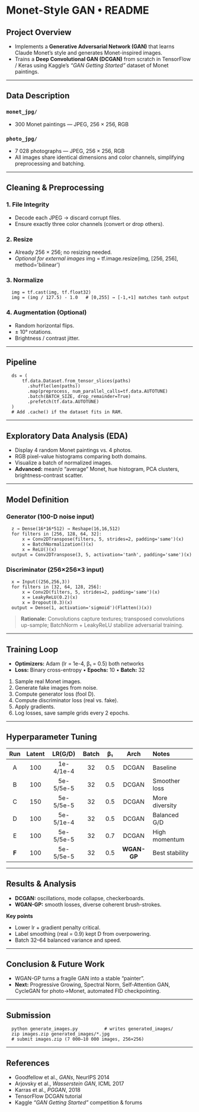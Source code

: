 # Monet-Style GAN • README
## Project Overview
- Implements a **Generative Adversarial Network (GAN)** that learns Claude Monet’s style and generates Monet-inspired images.
- Trains a **Deep Convolutional GAN (DCGAN)** from scratch in TensorFlow / Keras using Kaggle’s *“GAN Getting Started”* dataset of Monet paintings.

---
## Data Description
### `monet_jpg/`
- 300 Monet paintings — JPEG, 256 × 256, RGB
### `photo_jpg/`
- 7 028 photographs — JPEG, 256 × 256, RGB
- All images share identical dimensions and color channels, simplifying preprocessing and batching.

---
## Cleaning & Preprocessing
### 1. File Integrity
- Decode each JPEG → discard corrupt files.
- Ensure exactly three color channels (convert or drop others).

### 2. Resize
- Already 256 × 256; no resizing needed.
- *Optional for external images*
      img = tf.image.resize(img, [256, 256], method='bilinear')

### 3. Normalize
      img = tf.cast(img, tf.float32)
      img = (img / 127.5) - 1.0   # [0,255] → [-1,+1] matches tanh output

### 4. Augmentation (Optional)
- Random horizontal flips.
- ± 10° rotations.
- Brightness / contrast jitter.

---
## Pipeline
      ds = (
          tf.data.Dataset.from_tensor_slices(paths)
            .shuffle(len(paths))
            .map(preprocess, num_parallel_calls=tf.data.AUTOTUNE)
            .batch(BATCH_SIZE, drop_remainder=True)
            .prefetch(tf.data.AUTOTUNE)
      )
      # Add .cache() if the dataset fits in RAM.

---
## Exploratory Data Analysis (EDA)
- Display 4 random Monet paintings vs. 4 photos.
- RGB pixel-value histograms comparing both domains.
- Visualize a batch of normalized images.
- **Advanced:** mean/σ “average” Monet, hue histogram, PCA clusters, brightness-contrast scatter.

---
## Model Definition
### Generator (100-D noise input)
      z → Dense(16*16*512) → Reshape(16,16,512)
      for filters in [256, 128, 64, 32]:
          x = Conv2DTranspose(filters, 5, strides=2, padding='same')(x)
          x = BatchNormalization()(x)
          x = ReLU()(x)
      output = Conv2DTranspose(3, 5, activation='tanh', padding='same')(x)

### Discriminator (256×256×3 input)
      x = Input((256,256,3))
      for filters in [32, 64, 128, 256]:
          x = Conv2D(filters, 5, strides=2, padding='same')(x)
          x = LeakyReLU(0.2)(x)
          x = Dropout(0.3)(x)
      output = Dense(1, activation='sigmoid')(Flatten()(x))

> **Rationale:** Convolutions capture textures; transposed convolutions up-sample; BatchNorm + LeakyReLU stabilize adversarial training.

---
## Training Loop
- **Optimizers:** Adam (lr = 1e-4, β₁ = 0.5) both networks
- **Loss:** Binary cross-entropy   •  **Epochs:** 10   •  **Batch:** 32
1. Sample real Monet images.
2. Generate fake images from noise.
3. Compute generator loss (fool D).
4. Compute discriminator loss (real vs. fake).
5. Apply gradients.
6. Log losses, save sample grids every 2 epochs.

---
## Hyperparameter Tuning
| Run | Latent | LR(G/D) | Batch | β₁ | Arch | Notes |
|:--:|:--:|:--:|:--:|:--:|:--:|:--|
| A | 100 | 1e-4/1e-4 | 32 | 0.5 | DCGAN | Baseline |
| B | 100 | 5e-5/5e-5 | 32 | 0.5 | DCGAN | Smoother loss |
| C | 150 | 5e-5/5e-5 | 32 | 0.5 | DCGAN | More diversity |
| D | 100 | 5e-5/1e-4 | 32 | 0.5 | DCGAN | Balanced G/D |
| E | 100 | 5e-5/5e-5 | 32 | 0.7 | DCGAN | High momentum |
| **F** | 100 | 5e-5/5e-5 | 32 | 0.5 | **WGAN-GP** | Best stability |

---
## Results & Analysis
- **DCGAN:** oscillations, mode collapse, checkerboards.
- **WGAN-GP:** smooth losses, diverse coherent brush-strokes.

**Key points**
- Lower lr + gradient penalty critical.
- Label smoothing (real = 0.9) kept D from overpowering.
- Batch 32–64 balanced variance and speed.

---
## Conclusion & Future Work
- WGAN-GP turns a fragile GAN into a stable “painter”.
- **Next:** Progressive Growing, Spectral Norm, Self-Attention GAN, CycleGAN for photo→Monet, automated FID checkpointing.

---
## Submission
      python generate_images.py          # writes generated_images/
      zip images.zip generated_images/*.jpg
      # submit images.zip (7 000–10 000 images, 256×256)

---
## References
- Goodfellow et al., *GANs*, NeurIPS 2014
- Arjovsky et al., *Wasserstein GAN*, ICML 2017
- Karras et al., *PGGAN*, 2018
- TensorFlow DCGAN tutorial
- Kaggle *“GAN Getting Started”* competition & forums
